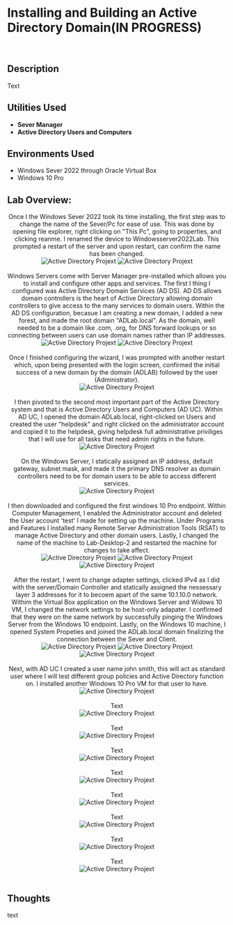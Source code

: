 <h1>Installing and Building an Active Directory Domain(IN PROGRESS)</h1>

<br />
<h2>Description</h2>
Text

<h2>Utilities Used</h2>

- <b>Sever Manager</b> 
- <b>Active Directory Users and Computers</b>

<h2>Environments Used </h2>

- </b>Windows Sever 2022 through Oracle Virtual Box</b>
- </b>Windows 10 Pro</b>

<h2>Lab Overview:</h2>

<p align="center">
Once I the Windows Sever 2022 took its time installing, the first step was to change the name of the Sever/Pc for ease of use. This was done by opening file explorer, right clicking on "This Pc", going to properties, and clicking reanme. I renamed the device to Windowsserver2022Lab. This prompted a restart of the server and upon restart, can confirm the name has been changed.<br/>
<img src="https://github.com/user-attachments/assets/6ff6a1b8-5f1d-494f-9f6d-d4dce962c462" alt="Active Directory Projext"/>
<img src="https://github.com/user-attachments/assets/fbfbb16a-8cb3-4058-a1fa-d48f11aadfdd" alt="Active Directory Projext"/>
<br />
<br />
Windows Servers come with Server Manager pre-installed which allows you to install and configure other apps and services. The first I thing I configured was Active Directory Domain Services (AD DS). AD DS allows domain controllers is the heart of Active Directory allowing domain controllers to give access to the many services to domain users. Within the AD DS configuration, becasue I am creating a new domain, I added a new forest, and made the root domain "ADLab.local". As the domain, well needed to be a domain like .com, .org, for DNS forward lookups or so connecting between users can use domain names rather than IP addresses.<br/>
<img src="https://github.com/user-attachments/assets/0a7ad493-1d49-404e-9014-520f78dbbcd0" alt="Active Directory Projext"/>
<img src="https://github.com/user-attachments/assets/e22f6cbf-968f-49c9-b742-186dadb97445" alt="Active Directory Projext"/>
<br />
<br />
Once I finished configuring the wizard, I was prompted with another restart which, upon being presented with the login screen, confirmed the initial success of a new domain by the domain (ADLAB) followed by the user (Administrator).<br/>
<img src="https://github.com/user-attachments/assets/66b47822-159b-4823-b288-5f7ea0055b93" alt="Active Directory Projext"/>
<br />
<br />
I then pivoted to the second most important part of the Active Directory system and that is Active Directory Users and Computers (AD UC). Within AD UC, I opened the domain ADLab.local, right-clicked on Users and created the user "helpdesk" and right clicked on the administrator account and copied it to the helpdesk, giving helpdesk full administrative priviliges that I will use for all tasks that need admin rights in the future.<br/>
<img src="https://github.com/user-attachments/assets/1bea91cb-7b8a-4e0c-bd0e-3c33f71d1fcf" alt="Active Directory Projext"/>
<br />
<br />
On the Windows Server, I statically assigned an IP address, default gateway, subnet mask, and made it the primary DNS resolver as domain controllers need to be for domain users to be able to access different services.<br/>
<img src="https://github.com/user-attachments/assets/fc1a5f20-f3b2-4313-81c6-f70120a00a00" alt="Active Directory Projext"/>
<br />
<br />
I then downloaded and configured the first windows 10 Pro endpoint. Within Computer Management, I enabled the Administrator account and deleted the User account 'test' I made for setting up the machine. Under Programs and Features I installed many Remote Server Administration Tools (RSAT) to manage Active Directory and other domain users. Lastly, I changed the name of the machine to Lab-Desktop-2 and restarted the machine for changes to take affect.<br/>
<img src="https://github.com/user-attachments/assets/b2cbd210-0862-429b-a98d-3b670ea0bd9b" alt="Active Directory Projext"/>
<img src="https://github.com/user-attachments/assets/29cb2ce0-9689-48fe-9e87-81db81f34b78" alt="Active Directory Projext"/>
<img src="https://github.com/user-attachments/assets/eec79ddc-5d17-414f-ae5d-2a8935986f6a" alt="Active Directory Projext"/>
<br />
<br />
After the restart, I went to change adapter settings, clicked IPv4 as I did with the server/Domain Controller and statically assigned the nessessary layer 3 addresses for it to becoem apart of the same 10.1.10.0 network. Withim the Virtual Box application on the Windows Server and Widows 10 VM, I changed the network settings to be host-only adapater. I confirmed that they were on the same network by successfully pinging the Windows Server from the Windows 10 endpoint. Lastly, on the Windows 10 machine, I opened System Propeties and joined the ADLab.local domain finalizing the connection between the Sever and Client.<br/>
<img src="https://github.com/user-attachments/assets/1c50f6d6-9a05-4cdc-9b8b-54947db711bf" alt="Active Directory Projext"/>
<img src="https://github.com/user-attachments/assets/2744ba93-5cd1-4595-80ef-e178263a1542" alt="Active Directory Projext"/>
<img src="https://github.com/user-attachments/assets/445c3324-b36d-4b6b-8c51-108b97b8eb3e" alt="Active Directory Projext"/>
<br />
<br />
Next, with AD UC I created a user name john smith, this will act as standard user where I will test different group policies and Active Directory function on. I installed another Windows 10 Pro VM for that user to have.<br/>
<img src="https://github.com/user-attachments/assets/b2977214-b297-4d4e-bef8-498a56584b35" alt="Active Directory Projext"/>
<br />
<br />
Text<br/>
<img src="" alt="Active Directory Projext"/>
<br />
<br />
Text<br/>
<img src="" alt="Active Directory Projext"/>
<br />
<br />
Text<br/>
<img src="" alt="Active Directory Projext"/>
<br />
<br />
Text<br/>
<img src="" alt="Active Directory Projext"/>
<br />
<br />
Text<br/>
<img src="" alt="Active Directory Projext"/>
<br />
<br />
Text<br/>
<img src="" alt="Active Directory Projext"/>
<br />
<br />
Text<br/>
<img src="" alt="Active Directory Projext"/>
<br />
<br />
Text<br/>
<img src="" alt="Active Directory Projext"/>
<br />
<br />

<h2>Thoughts</h2>
text
<!--
 ```diff
- text in red
+ text in green
! text in orange
# text in gray
@@ text in purple (and bold)@@
```
--!>

